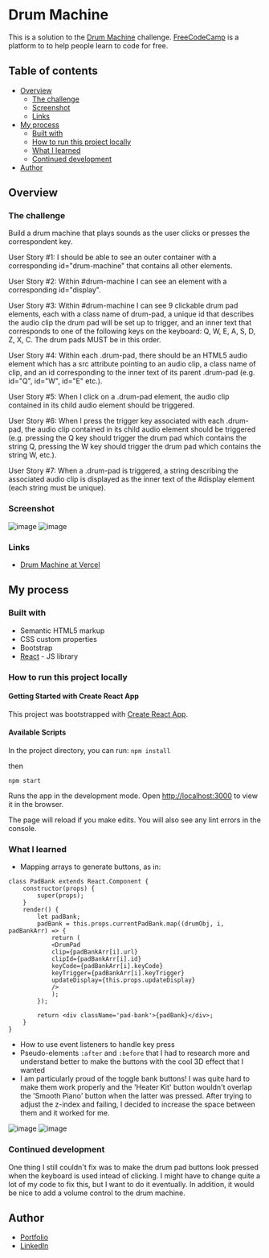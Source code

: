 # Drum Machine

This is a solution to the [Drum Machine](https://www.freecodecamp.org/learn/front-end-libraries/front-end-libraries-projects/build-a-drum-machine) challenge. [FreeCodeCamp](https://www.freecodecamp.org/) is a platform to to help people learn to code for free.

## Table of contents

- [Overview](#overview)
  - [The challenge](#the-challenge)
  - [Screenshot](#screenshot)
  - [Links](#links)
- [My process](#my-process)
  - [Built with](#built-with)
  - [How to run this project locally](#how-to-run-this-project-locally)
  - [What I learned](#what-i-learned)
  - [Continued development](#continued-development)
- [Author](#author)

## Overview

### The challenge

Build a drum machine that plays sounds as the user clicks or presses the correspondent key.

User Story #1: I should be able to see an outer container with a corresponding id="drum-machine" that contains all other elements.

User Story #2: Within #drum-machine I can see an element with a corresponding id="display".

User Story #3: Within #drum-machine I can see 9 clickable drum pad elements, each with a class name of drum-pad, a unique id that describes the audio clip the drum pad will be set up to trigger, and an inner text that corresponds to one of the following keys on the keyboard: Q, W, E, A, S, D, Z, X, C. The drum pads MUST be in this order.

User Story #4: Within each .drum-pad, there should be an HTML5 audio element which has a src attribute pointing to an audio clip, a class name of clip, and an id corresponding to the inner text of its parent .drum-pad (e.g. id="Q", id="W", id="E" etc.).

User Story #5: When I click on a .drum-pad element, the audio clip contained in its child audio element should be triggered.

User Story #6: When I press the trigger key associated with each .drum-pad, the audio clip contained in its child audio element should be triggered (e.g. pressing the Q key should trigger the drum pad which contains the string Q, pressing the W key should trigger the drum pad which contains the string W, etc.).

User Story #7: When a .drum-pad is triggered, a string describing the associated audio clip is displayed as the inner text of the #display element (each string must be unique).

### Screenshot

![image](https://user-images.githubusercontent.com/64551613/120223772-7ef63380-c218-11eb-8d13-e75be5400340.png)
![image](https://user-images.githubusercontent.com/64551613/120223806-90d7d680-c218-11eb-99e7-09cc4491fb12.png)


### Links

- [Drum Machine at Vercel](https://drum-machine-coral.vercel.app/)

## My process

### Built with

- Semantic HTML5 markup
- CSS custom properties
- Bootstrap
- [React](https://reactjs.org/) - JS library

### How to run this project locally

#### Getting Started with Create React App

This project was bootstrapped with [Create React App](https://github.com/facebook/create-react-app).

#### Available Scripts

In the project directory, you can run:
```npm install``` 

then

```npm start```

Runs the app in the development mode.
Open [http://localhost:3000](http://localhost:3000) to view it in the browser.

The page will reload if you make edits.
You will also see any lint errors in the console.

### What I learned

- Mapping arrays to generate buttons, as in:
```
class PadBank extends React.Component {
    constructor(props) {
        super(props);
    }
    render() {
        let padBank;
        padBank = this.props.currentPadBank.map((drumObj, i, padBankArr) => {
            return (
            <DrumPad
            clip={padBankArr[i].url}
            clipId={padBankArr[i].id}
            keyCode={padBankArr[i].keyCode}
            keyTrigger={padBankArr[i].keyTrigger}
            updateDisplay={this.props.updateDisplay}
            />
            );
        });
        
        return <div className='pad-bank'>{padBank}</div>;
    }  
}
```
- How to use event listeners to handle key press
- Pseudo-elements ```:after``` and ```:before``` that I had to research more and understand better to make the buttons with the cool 3D effect that I wanted
- I am particularly proud of the toggle bank buttons! I was quite hard to make them work properly and the 'Heater Kit' button wouldn't overlap the 'Smooth Piano' button when the latter was pressed. After trying to adjust the z-index and failing, I decided to increase the space between them and it worked for me.

![image](https://user-images.githubusercontent.com/64551613/120223861-a64d0080-c218-11eb-992e-69e6741b7982.png) ![image](https://user-images.githubusercontent.com/64551613/120223884-aea53b80-c218-11eb-838c-aab50bdf064b.png)


### Continued development

One thing I still couldn't fix was to make the drum pad buttons look pressed when the keyboard is used intead of clicking. I might have to change quite a lot of my code to fix this, but I want to do it eventually. In addition, it would be nice to add a volume control to the drum machine. 

## Author

- [Portfolio](https://barbaraaliverti.github.io/)
- [LinkedIn](https://www.linkedin.com/in/barbaraaliverti)
